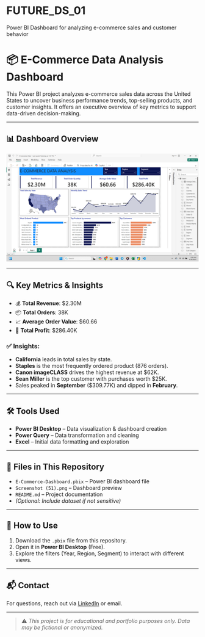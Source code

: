 # FUTURE_DS_01
Power BI Dashboard for analyzing e-commerce sales and customer behavior
# 📦 E-Commerce Data Analysis Dashboard

This Power BI project analyzes e-commerce sales data across the United States to uncover business performance trends, top-selling products, and customer insights. It offers an executive overview of key metrics to support data-driven decision-making.

---

## 📊 Dashboard Overview

![Dashboard Screenshot](https://raw.githubusercontent.com/Jerry-Nelson/FUTURE_DS_01/main/Screenshot%20(51).png)

---

## 🔍 Key Metrics & Insights

- 💰 **Total Revenue**: $2.30M  
- 📦 **Total Orders**: 38K  
- 📈 **Average Order Value**: $60.66  
- 🧾 **Total Profit**: $286.40K  

### ✅ Insights:
- **California** leads in total sales by state.
- **Staples** is the most frequently ordered product (876 orders).
- **Canon imageCLASS** drives the highest revenue at $62K.
- **Sean Miller** is the top customer with purchases worth $25K.
- Sales peaked in **September** ($309.77K) and dipped in **February**.

---

## 🛠 Tools Used

- **Power BI Desktop** – Data visualization & dashboard creation  
- **Power Query** – Data transformation and cleaning  
- **Excel** – Initial data formatting and exploration

---

## 📁 Files in This Repository

- `E-Commerce-Dashboard.pbix` – Power BI dashboard file  
- `Screenshot (51).png` – Dashboard preview  
- `README.md` – Project documentation  
- *(Optional: Include dataset if not sensitive)*

---

## 📌 How to Use

1. Download the `.pbix` file from this repository.
2. Open it in **Power BI Desktop** (Free).
3. Explore the filters (Year, Region, Segment) to interact with different views.

---

## 📬 Contact

For questions, reach out via [LinkedIn](https://www.linkedin.com/) or email.

---

> ⚠️ *This project is for educational and portfolio purposes only. Data may be fictional or anonymized.*
